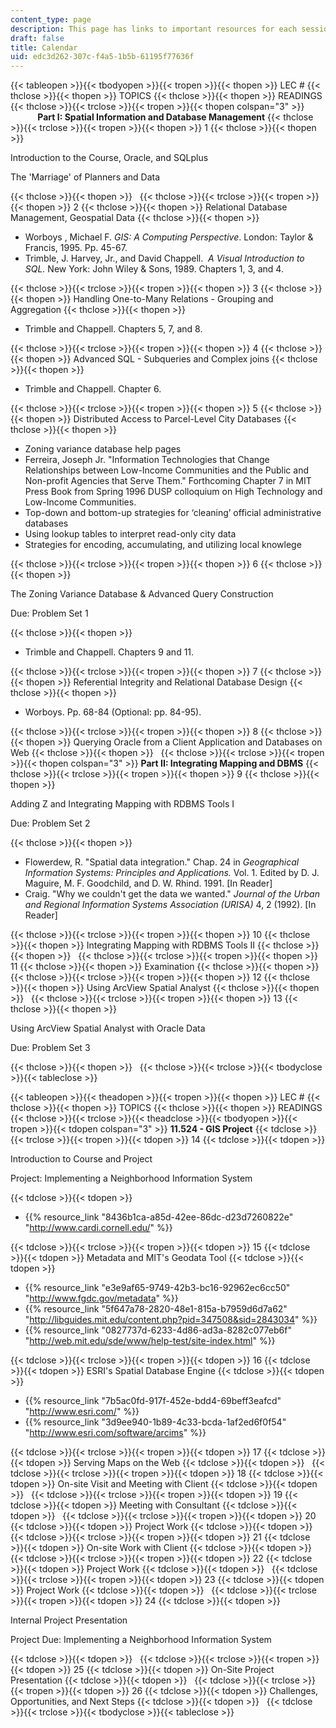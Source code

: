 ```yaml
---
content_type: page
description: This page has links to important resources for each session of the course.
draft: false
title: Calendar
uid: edc3d262-307c-f4a5-1b5b-61195f77636f
---
```

{{< tableopen >}}{{< tbodyopen >}}{{< tropen >}}{{< thopen >}}
LEC #
{{< thclose >}}{{< thopen >}}
TOPICS
{{< thclose >}}{{< thopen >}}
READINGS
{{< thclose >}}{{< trclose >}}{{< tropen >}}{{< thopen colspan="3" >}}
           **Part I: Spatial Information and Database Management**
{{< thclose >}}{{< trclose >}}{{< tropen >}}{{< thopen >}}
1
{{< thclose >}}{{< thopen >}}

Introduction to the Course, Oracle, and SQLplus

The 'Marriage' of Planners and Data

{{< thclose >}}{{< thopen >}}
 
{{< thclose >}}{{< trclose >}}{{< tropen >}}{{< thopen >}}
2
{{< thclose >}}{{< thopen >}}
Relational Database Management, Geospatial Data
{{< thclose >}}{{< thopen >}}

- Worboys , Michael F. *GIS: A Computing Perspective*. London: Taylor & Francis, 1995. Pp. 45-67.
- Trimble, J. Harvey, Jr., and David Chappell.  *A Visual Introduction to SQL.* New York: John Wiley & Sons, 1989. Chapters 1, 3, and 4.

{{< thclose >}}{{< trclose >}}{{< tropen >}}{{< thopen >}}
3
{{< thclose >}}{{< thopen >}}
Handling One-to-Many Relations - Grouping and Aggregation
{{< thclose >}}{{< thopen >}}

- Trimble and Chappell. Chapters 5, 7, and 8.

{{< thclose >}}{{< trclose >}}{{< tropen >}}{{< thopen >}}
4
{{< thclose >}}{{< thopen >}}
Advanced SQL - Subqueries and Complex joins
{{< thclose >}}{{< thopen >}}

- Trimble and Chappell. Chapter 6.

{{< thclose >}}{{< trclose >}}{{< tropen >}}{{< thopen >}}
5
{{< thclose >}}{{< thopen >}}
Distributed Access to Parcel-Level City Databases
{{< thclose >}}{{< thopen >}}

- Zoning variance database help pages
- Ferreira, Joseph Jr. "Information Technologies that Change Relationships between Low-Income Communities and the Public and Non-profit Agencies that Serve Them." Forthcoming Chapter 7 in MIT Press Book from Spring 1996 DUSP colloquium on High Technology and Low-Income Communities.
- Top-down and bottom-up strategies for ‘cleaning’ official administrative databases
- Using lookup tables to interpret read-only city data
- Strategies for encoding, accumulating, and utilizing local knowlege

{{< thclose >}}{{< trclose >}}{{< tropen >}}{{< thopen >}}
6
{{< thclose >}}{{< thopen >}}

The Zoning Variance Database & Advanced Query Construction

Due: Problem Set 1

{{< thclose >}}{{< thopen >}}

- Trimble and Chappell. Chapters 9 and 11.

{{< thclose >}}{{< trclose >}}{{< tropen >}}{{< thopen >}}
7
{{< thclose >}}{{< thopen >}}
Referential Integrity and Relational Database Design
{{< thclose >}}{{< thopen >}}

- Worboys. Pp. 68-84 (Optional: pp. 84-95).

{{< thclose >}}{{< trclose >}}{{< tropen >}}{{< thopen >}}
8
{{< thclose >}}{{< thopen >}}
Querying Oracle from a Client Application and Databases on Web
{{< thclose >}}{{< thopen >}}
 
{{< thclose >}}{{< trclose >}}{{< tropen >}}{{< thopen colspan="3" >}}
**Part II: Integrating Mapping and DBMS**
{{< thclose >}}{{< trclose >}}{{< tropen >}}{{< thopen >}}
9
{{< thclose >}}{{< thopen >}}

Adding Z and Integrating Mapping with RDBMS Tools I

Due: Problem Set 2

{{< thclose >}}{{< thopen >}}

- Flowerdew, R. "Spatial data integration." Chap. 24 in *Geographical Information Systems: Principles and Applications.* Vol. 1. Edited by D. J. Maguire, M. F. Goodchild, and D. W. Rhind. 1991. \[In Reader\]
- Craig. "Why we couldn't get the data we wanted." *Journal of the Urban and Regional Information Systems Association (URISA)* 4, 2 (1992). \[In Reader\]

{{< thclose >}}{{< trclose >}}{{< tropen >}}{{< thopen >}}
10
{{< thclose >}}{{< thopen >}}
Integrating Mapping with RDBMS Tools II
{{< thclose >}}{{< thopen >}}
 
{{< thclose >}}{{< trclose >}}{{< tropen >}}{{< thopen >}}
11
{{< thclose >}}{{< thopen >}}
Examination
{{< thclose >}}{{< thopen >}}
 
{{< thclose >}}{{< trclose >}}{{< tropen >}}{{< thopen >}}
12
{{< thclose >}}{{< thopen >}}
Using ArcView Spatial Analyst
{{< thclose >}}{{< thopen >}}
 
{{< thclose >}}{{< trclose >}}{{< tropen >}}{{< thopen >}}
13
{{< thclose >}}{{< thopen >}}

Using ArcView Spatial Analyst with Oracle Data

Due: Problem Set 3

{{< thclose >}}{{< thopen >}}
 
{{< thclose >}}{{< trclose >}}{{< tbodyclose >}}{{< tableclose >}}

{{< tableopen >}}{{< theadopen >}}{{< tropen >}}{{< thopen >}}
LEC #
{{< thclose >}}{{< thopen >}}
TOPICS
{{< thclose >}}{{< thopen >}}
READINGS
{{< thclose >}}{{< trclose >}}{{< theadclose >}}{{< tbodyopen >}}{{< tropen >}}{{< tdopen colspan="3" >}}
**11.524 - GIS Project**
{{< tdclose >}}{{< trclose >}}{{< tropen >}}{{< tdopen >}}
14
{{< tdclose >}}{{< tdopen >}}

Introduction to Course and Project

Project: Implementing a Neighborhood Information System

{{< tdclose >}}{{< tdopen >}}

- {{% resource_link "8436b1ca-a85d-42ee-86dc-d23d7260822e" "http://www.cardi.cornell.edu/" %}} 

{{< tdclose >}}{{< trclose >}}{{< tropen >}}{{< tdopen >}}
15
{{< tdclose >}}{{< tdopen >}}
Metadata and MIT's Geodata Tool
{{< tdclose >}}{{< tdopen >}}

- {{% resource_link "e3e9af65-9749-42b3-bc16-92962ec6cc50" "http://www.fgdc.gov/metadata" %}} 
- {{% resource_link "5f647a78-2820-48e1-815a-b7959d6d7a62" "http://libguides.mit.edu/content.php?pid=347508&sid=2843034" %}}
- {{% resource_link "0827737d-6233-4d86-ad3a-8282c077eb6f" "http://web.mit.edu/sde/www/help-test/site-index.html" %}}

{{< tdclose >}}{{< trclose >}}{{< tropen >}}{{< tdopen >}}
16
{{< tdclose >}}{{< tdopen >}}
ESRI's Spatial Database Engine
{{< tdclose >}}{{< tdopen >}}

- {{% resource_link "7b5ac0fd-917f-452e-bdd4-69beff3eafcd" "http://www.esri.com/" %}} 
- {{% resource_link "3d9ee940-1b89-4c33-bcda-1af2ed6f0f54" "http://www.esri.com/software/arcims" %}} 

{{< tdclose >}}{{< trclose >}}{{< tropen >}}{{< tdopen >}}
17
{{< tdclose >}}{{< tdopen >}}
Serving Maps on the Web
{{< tdclose >}}{{< tdopen >}}
 
{{< tdclose >}}{{< trclose >}}{{< tropen >}}{{< tdopen >}}
18
{{< tdclose >}}{{< tdopen >}}
On-site Visit and Meeting with Client
{{< tdclose >}}{{< tdopen >}}
 
{{< tdclose >}}{{< trclose >}}{{< tropen >}}{{< tdopen >}}
19
{{< tdclose >}}{{< tdopen >}}
Meeting with Consultant
{{< tdclose >}}{{< tdopen >}}
 
{{< tdclose >}}{{< trclose >}}{{< tropen >}}{{< tdopen >}}
20
{{< tdclose >}}{{< tdopen >}}
Project Work
{{< tdclose >}}{{< tdopen >}}
 
{{< tdclose >}}{{< trclose >}}{{< tropen >}}{{< tdopen >}}
21
{{< tdclose >}}{{< tdopen >}}
On-site Work with Client
{{< tdclose >}}{{< tdopen >}}
 
{{< tdclose >}}{{< trclose >}}{{< tropen >}}{{< tdopen >}}
22
{{< tdclose >}}{{< tdopen >}}
Project Work
{{< tdclose >}}{{< tdopen >}}
 
{{< tdclose >}}{{< trclose >}}{{< tropen >}}{{< tdopen >}}
23
{{< tdclose >}}{{< tdopen >}}
Project Work
{{< tdclose >}}{{< tdopen >}}
 
{{< tdclose >}}{{< trclose >}}{{< tropen >}}{{< tdopen >}}
24
{{< tdclose >}}{{< tdopen >}}

Internal Project Presentation

Project Due: Implementing a Neighborhood Information System

{{< tdclose >}}{{< tdopen >}}
 
{{< tdclose >}}{{< trclose >}}{{< tropen >}}{{< tdopen >}}
25
{{< tdclose >}}{{< tdopen >}}
On-Site Project Presentation
{{< tdclose >}}{{< tdopen >}}
 
{{< tdclose >}}{{< trclose >}}{{< tropen >}}{{< tdopen >}}
26
{{< tdclose >}}{{< tdopen >}}
Challenges, Opportunities, and Next Steps
{{< tdclose >}}{{< tdopen >}}
 
{{< tdclose >}}{{< trclose >}}{{< tbodyclose >}}{{< tableclose >}}